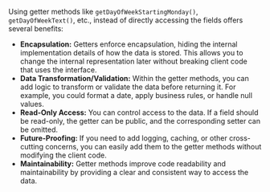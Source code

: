 Using getter methods like `getDayOfWeekStartingMonday()`, `getDayOfWeekText()`, etc., instead of directly accessing the fields offers several benefits:

*   **Encapsulation:** Getters enforce encapsulation, hiding the internal implementation details of how the data is stored. This allows you to change the internal representation later without breaking client code that uses the interface.
*   **Data Transformation/Validation:**  Within the getter methods, you can add logic to transform or validate the data before returning it. For example, you could format a date, apply business rules, or handle null values.
*   **Read-Only Access:**  You can control access to the data. If a field should be read-only, the getter can be public, and the corresponding setter can be omitted.
*   **Future-Proofing:**  If you need to add logging, caching, or other cross-cutting concerns, you can easily add them to the getter methods without modifying the client code.
*   **Maintainability:** Getter methods improve code readability and maintainability by providing a clear and consistent way to access the data.
